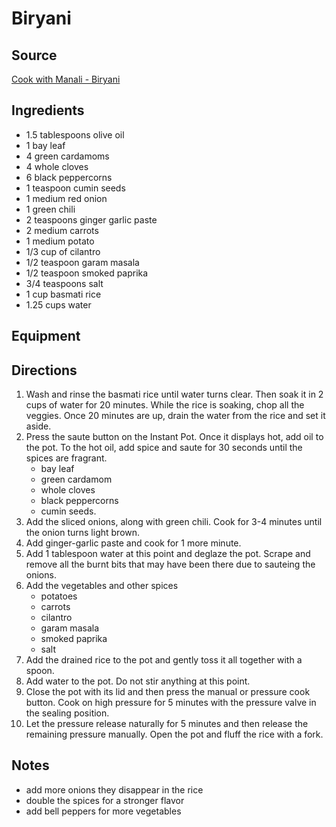 ---
---

# Biryani

## Source

[Cook with Manali - Biryani](https://www.cookwithmanali.com/easy-instant-pot-vegetable-biryani/)


## Ingredients

- 1.5 tablespoons olive oil
- 1 bay leaf
- 4 green cardamoms
- 4 whole cloves
- 6 black peppercorns
- 1 teaspoon cumin seeds
- 1 medium red onion
- 1 green chili
- 2 teaspoons ginger garlic paste
- 2 medium carrots
- 1 medium potato
- 1/3 cup of cilantro
- 1/2 teaspoon garam masala
- 1/2 teaspoon smoked paprika
- 3/4 teaspoons salt
- 1 cup basmati rice
- 1.25 cups water

## Equipment

## Directions

1. Wash and rinse the basmati rice until water turns clear. Then soak it in 2 cups of water for 20 minutes. While the rice is soaking, chop all the veggies.  Once 20 minutes are up, drain the water from the rice and set it aside.
1. Press the saute button on the Instant Pot. Once it displays hot, add oil to the pot. To the hot oil, add spice and saute for 30 seconds until the spices are fragrant.
    - bay leaf
    - green cardamom
    - whole cloves
    - black peppercorns
    - cumin seeds.
1. Add the sliced onions, along with green chili. Cook for 3-4 minutes until the onion turns light brown.
1. Add ginger-garlic paste and cook for 1 more minute.
1. Add 1 tablespoon water at this point and deglaze the pot. Scrape and remove all the burnt bits that may have been there due to sauteing the onions.
1. Add the vegetables and other spices
    - potatoes
    - carrots
    - cilantro
    - garam masala
    - smoked paprika
    - salt
1. Add the drained rice to the pot and gently toss it all together with a spoon.
1. Add water to the pot. Do not stir anything at this point.
1. Close the pot with its lid and then press the manual or pressure cook button. Cook on high pressure for 5 minutes with the pressure valve in the sealing position.
1. Let the pressure release naturally for 5 minutes and then release the remaining pressure manually. Open the pot and fluff the rice with a fork.

## Notes

- add more onions they disappear in the rice
- double the spices for a stronger flavor
- add bell peppers for more vegetables
